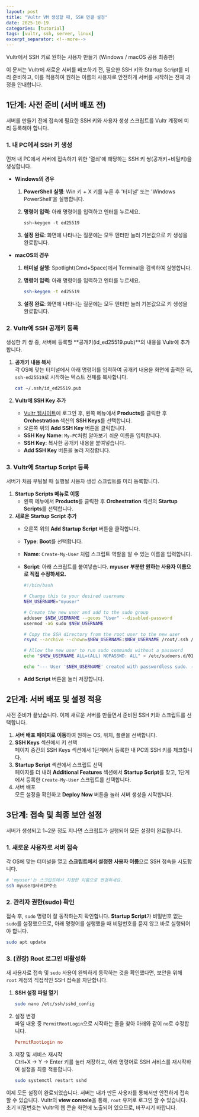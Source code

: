 ```yaml
---
layout: post
title: "Vultr VM 생성할 때, SSH 연결 설정"
date: 2025-10-19
categories: [tutorial]
tags: [vultr, ssh, server, linux]
excerpt_separator: <!--more-->
---
```

<!-- 이미지를 assets/img/ 폴더에 넣고 경로를 지정하세요. 예: ![Vultr SSH Setup](/assets/img/your-image.png) -->
 
Vultr에서 SSH 키로 원하는 사용자 만들기 (Windows / macOS 공용 최종판)

이 문서는 Vultr에 새로운 서버를 배포하기 전, 필요한 SSH 키와 Startup Script를 미리 준비하고, 이를 적용하여 원하는 이름의 사용자로 안전하게 서버를 시작하는 전체 과정을 안내합니다.
<!--more-->

## 1단계: 사전 준비 (서버 배포 전)

서버를 만들기 전에 접속에 필요한 SSH 키와 사용자 생성 스크립트를 Vultr 계정에 미리 등록해야 합니다.

### 1. 내 PC에서 SSH 키 생성

먼저 내 PC에서 서버에 접속하기 위한 '열쇠'에 해당하는 SSH 키 쌍(공개키+비밀키)을 생성합니다.

* **Windows의 경우**  
  1. **PowerShell 실행**: Win 키 \+ X 키를 누른 후 '터미널' 또는 'Windows PowerShell'을 실행합니다.  
  2. **명령어 입력**: 아래 명령어를 입력하고 엔터를 누르세요.  
     ```powershell
     ssh-keygen -t ed25519
     ```

  3. **설정 완료**: 화면에 나타나는 질문에는 모두 엔터만 눌러 기본값으로 키 생성을 완료합니다.  
* **macOS의 경우**  
  1. **터미널 실행**: Spotlight(Cmd+Space)에서 Terminal을 검색하여 실행합니다.  
  2. **명령어 입력**: 아래 명령어를 입력하고 엔터를 누르세요.  
     ```bash
     ssh-keygen -t ed25519
     ```

  3. **설정 완료**: 화면에 나타나는 질문에는 모두 엔터만 눌러 기본값으로 키 생성을 완료합니다.

### 2. Vultr에 SSH 공개키 등록

생성한 키 쌍 중, 서버에 등록할 **공개키(id_ed25519.pub)**의 내용을 Vultr에 추가합니다.

1. **공개키 내용 복사**   
   각 OS에 맞는 터미널에서 아래 명령어를 입력하여 공개키 내용을 화면에 출력한 뒤, `ssh-ed25519`로 시작하는 텍스트 전체를 복사합니다.  
   ```bash
   cat ~/.ssh/id_ed25519.pub
   ```

2. **Vultr에 SSH Key 추가**  
   * [Vultr 웹사이트](https://www.google.com/search?q=https://my.vultr.com/)에 로그인 후, 왼쪽 메뉴에서 **Products**를 클릭한 후 **Orchestration** 섹션의 **SSH Keys**를 선택합니다.  
   * 오른쪽 위의 **Add SSH Key** 버튼을 클릭합니다.  
   * **SSH Key Name**: `My-PC`처럼 알아보기 쉬운 이름을 입력합니다.  
   * **SSH Key**: 복사한 공개키 내용을 붙여넣습니다.  
   * **Add SSH Key** 버튼을 눌러 저장합니다.

### 3. Vultr에 Startup Script 등록

서버가 처음 부팅될 때 실행될 사용자 생성 스크립트를 미리 등록합니다.

1. **Startup Scripts 메뉴로 이동**  
   * 왼쪽 메뉴에서 **Products**를 클릭한 후 **Orchestration** 섹션의 **Startup Scripts**를 선택합니다.  
2. **새로운 Startup Script 추가**  
   * 오른쪽 위의 **Add Startup Script** 버튼을 클릭합니다.  
   * **Type**: **Boot**를 선택합니다.  
   * **Name**: `Create-My-User` 처럼 스크립트 역할을 알 수 있는 이름을 입력합니다.  
   * **Script**: 아래 스크립트를 붙여넣습니다. **myuser 부분만 원하는 사용자 이름으로 직접 수정하세요.**  
     ```bash
     #!/bin/bash

     # Change this to your desired username  
     NEW_USERNAME="myuser"

     # Create the new user and add to the sudo group  
     adduser $NEW_USERNAME --gecos "User" --disabled-password  
     usermod -aG sudo $NEW_USERNAME

     # Copy the SSH directory from the root user to the new user  
     rsync --archive --chown=$NEW_USERNAME:$NEW_USERNAME /root/.ssh /home/$NEW_USERNAME

     # Allow the new user to run sudo commands without a password  
     echo "$NEW_USERNAME ALL=(ALL) NOPASSWD: ALL" > /etc/sudoers.d/010-$NEW_USERNAME-nopasswd

     echo "--- User '$NEW_USERNAME' created with passwordless sudo. ---"
     ```

   * **Add Script** 버튼을 눌러 저장합니다.

## 2단계: 서버 배포 및 설정 적용

사전 준비가 끝났습니다. 이제 새로운 서버를 만들면서 준비된 SSH 키와 스크립트를 선택합니다.

1. **서버 배포 페이지로 이동**하여 원하는 OS, 위치, 플랜을 선택합니다.  
2. **SSH Keys** 섹션에서 키 선택  
   페이지 중간의 SSH Keys 섹션에서 1단계에서 등록한 내 PC의 SSH 키를 체크합니다.  
3. **Startup Script** 섹션에서 스크립트 선택  
   페이지를 더 내려 **Additional Features** 섹션에서 **Startup Script**를 찾고, 1단계에서 등록한 `Create-My-User` 스크립트를 선택합니다.  
4. 서버 배포  
   모든 설정을 확인하고 **Deploy Now** 버튼을 눌러 서버 생성을 시작합니다.

## 3단계: 접속 및 최종 보안 설정

서버가 생성되고 1\~2분 정도 지나면 스크립트가 실행되어 모든 설정이 완료됩니다.

### 1. 새로운 사용자로 서버 접속

각 OS에 맞는 터미널을 열고 **스크립트에서 설정한 사용자 이름**으로 SSH 접속을 시도합니다.

```bash
# 'myuser'는 스크립트에서 지정한 이름으로 변경하세요.
ssh myuser@서버IP주소
```

### 2. 관리자 권한(sudo) 확인

접속 후, `sudo` 명령이 잘 동작하는지 확인합니다. **Startup Script**가 비밀번호 없는 `sudo`를 설정했으므로, 아래 명령어를 실행했을 때 비밀번호를 묻지 않고 바로 실행되어야 합니다.

```bash
sudo apt update
```

### 3. (권장) Root 로그인 비활성화

새 사용자로 접속 및 `sudo` 사용이 완벽하게 동작하는 것을 확인했다면, 보안을 위해 `root` 계정의 직접적인 SSH 접속을 차단합니다.

1. **SSH 설정 파일 열기**  
   ```bash
   sudo nano /etc/ssh/sshd_config
   ```

2. 설정 변경  
   파일 내용 중 `PermitRootLogin`으로 시작하는 줄을 찾아 아래와 같이 `no`로 수정합니다.  
   ```ini
   PermitRootLogin no
   ```

3. 저장 및 서비스 재시작  
   Ctrl+X → Y → Enter 키를 눌러 저장하고, 아래 명령어로 SSH 서비스를 재시작하여 설정을 최종 적용합니다.  
   ```bash
   sudo systemctl restart sshd
   ```

이제 모든 설정이 완료되었습니다. 서버는 내가 만든 사용자를 통해서만 안전하게 접속할 수 있습니다. Vultr의 **view console**을 통해, `root` 유저로 로그인 할 수 있습니다. 초기 비밀번호는 Vultr의 웹 콘솔 화면에 노출되어 있으므로, 바꾸시기 바랍니다.